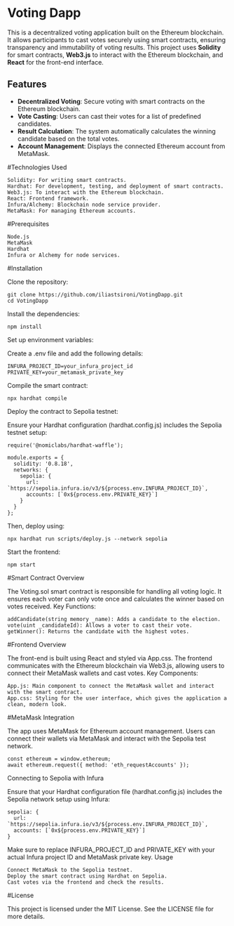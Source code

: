 
# Voting Dapp

This is a decentralized voting application built on the Ethereum blockchain. It allows participants to cast votes securely using smart contracts, ensuring transparency and immutability of voting results. This project uses **Solidity** for smart contracts, **Web3.js** to interact with the Ethereum blockchain, and **React** for the front-end interface.

## Features

- **Decentralized Voting**: Secure voting with smart contracts on the Ethereum blockchain.
- **Vote Casting**: Users can cast their votes for a list of predefined candidates.
- **Result Calculation**: The system automatically calculates the winning candidate based on the total votes.
- **Account Management**: Displays the connected Ethereum account from MetaMask.

#Technologies Used

    Solidity: For writing smart contracts.
    Hardhat: For development, testing, and deployment of smart contracts.
    Web3.js: To interact with the Ethereum blockchain.
    React: Frontend framework.
    Infura/Alchemy: Blockchain node service provider.
    MetaMask: For managing Ethereum accounts.

#Prerequisites

    Node.js
    MetaMask
    Hardhat
    Infura or Alchemy for node services.

#Installation

Clone the repository:

    git clone https://github.com/iliastsironi/VotingDapp.git
    cd VotingDapp

Install the dependencies:

    npm install

Set up environment variables:

Create a .env file and add the following details:

    INFURA_PROJECT_ID=your_infura_project_id
    PRIVATE_KEY=your_metamask_private_key

Compile the smart contract:

    npx hardhat compile

Deploy the contract to Sepolia testnet:

Ensure your Hardhat configuration (hardhat.config.js) includes the Sepolia testnet setup:

    require('@nomiclabs/hardhat-waffle');

    module.exports = {
      solidity: '0.8.18',
      networks: {
        sepolia: {
          url: `https://sepolia.infura.io/v3/${process.env.INFURA_PROJECT_ID}`,
          accounts: [`0x${process.env.PRIVATE_KEY}`]
        }
      }
    };

Then, deploy using:

    npx hardhat run scripts/deploy.js --network sepolia

Start the frontend:

    npm start

#Smart Contract Overview

The Voting.sol smart contract is responsible for handling all voting logic. It ensures each voter can only vote once and calculates the winner based on votes received.
Key Functions:

    addCandidate(string memory _name): Adds a candidate to the election.
    vote(uint _candidateId): Allows a voter to cast their vote.
    getWinner(): Returns the candidate with the highest votes.

#Frontend Overview

The front-end is built using React and styled via App.css. The frontend communicates with the Ethereum blockchain via Web3.js, allowing users to connect their MetaMask wallets and cast votes.
Key Components:

    App.js: Main component to connect the MetaMask wallet and interact with the smart contract.
    App.css: Styling for the user interface, which gives the application a clean, modern look.

#MetaMask Integration

The app uses MetaMask for Ethereum account management. Users can connect their wallets via MetaMask and interact with the Sepolia test network.


    const ethereum = window.ethereum;
    await ethereum.request({ method: 'eth_requestAccounts' });

Connecting to Sepolia with Infura

Ensure that your Hardhat configuration file (hardhat.config.js) includes the Sepolia network setup using Infura:

    sepolia: {
      url: `https://sepolia.infura.io/v3/${process.env.INFURA_PROJECT_ID}`,
      accounts: [`0x${process.env.PRIVATE_KEY}`]
    }

Make sure to replace INFURA_PROJECT_ID and PRIVATE_KEY with your actual Infura project ID and MetaMask private key.
Usage

    Connect MetaMask to the Sepolia testnet.
    Deploy the smart contract using Hardhat on Sepolia.
    Cast votes via the frontend and check the results.

#License

This project is licensed under the MIT License. See the LICENSE file for more details.

